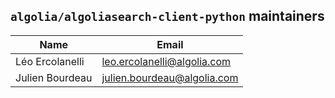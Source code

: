 ## `algolia/algoliasearch-client-python` maintainers

| Name             | Email                       |
|------------------|-----------------------------|
| Léo Ercolanelli | leo.ercolanelli@algolia.com |
| Julien Bourdeau  | julien.bourdeau@algolia.com |
